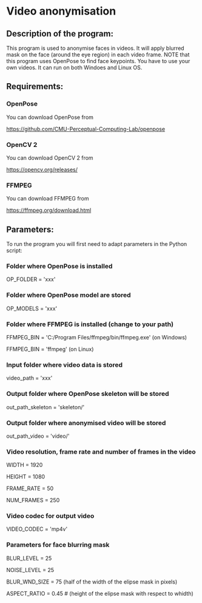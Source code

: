 # Video anonymisation

## Description of the program:

This program is used to anonymise faces in videos. It will apply blurred mask on the face (around the eye region) in each video frame. NOTE that this program uses OpenPose to find face keypoints. You have to use your own videos. It can run on both Windoes and Linux OS.

## Requirements:
### OpenPose
You can download OpenPose from

https://github.com/CMU-Perceptual-Computing-Lab/openpose

### OpenCV 2
You can download OpenCV 2 from

https://opencv.org/releases/

### FFMPEG
You can download FFMPEG from

https://ffmpeg.org/download.html

## Parameters:
To run the program you will first need to adapt parameters in the Python script:

### Folder where OpenPose is installed

OP_FOLDER = 'xxx'

### Folder where OpenPose model are stored

OP_MODELS = 'xxx'

### Folder where FFMPEG is installed (change to your path)

FFMPEG_BIN = 'C:/Program Files/ffmpeg/bin/ffmpeg.exe' (on Windows)

FFMPEG_BIN = 'ffmpeg' (on Linux)

### Input folder where video data is stored

video_path = 'xxx'

### Output folder where OpenPose skeleton will be stored

out_path_skeleton = 'skeleton/'

### Output folder where anonymised video will be stored

out_path_video = 'video/'

### Video resolution, frame rate and number of frames in the video

WIDTH = 1920

HEIGHT = 1080

FRAME_RATE = 50

NUM_FRAMES = 250

### Video codec for output video

VIDEO_CODEC = 'mp4v'

### Parameters for face blurring mask

BLUR_LEVEL = 25

NOISE_LEVEL = 25

BLUR_WND_SIZE = 75 (half of the width of the elipse mask in pixels)

ASPECT_RATIO = 0.45 # (height of the elipse mask with respect to whidth)


